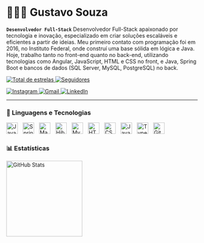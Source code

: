 # 👨🏿‍💻 Gustavo Souza

**`Desenvolvedor Full-Stack`**
Desenvolvedor Full-Stack apaixonado por tecnologia e inovação, especializado em criar soluções escaláveis e eficientes a partir de ideias. Meu primeiro contato com programação foi em 2016, no Instituto Federal, onde construí uma base sólida em lógica e Java. Hoje, trabalho tanto no front-end quanto no back-end, utilizando tecnologias como Angular, JavaScript, HTML e CSS no front, e Java, Spring Boot e bancos de dados (SQL Server, MySQL, PostgreSQL) no back.

<p align="left">
    <a href="https://github.com/Gustavolrs?tab=repositories&sort=stargazers" target="_blank">
        <img 
            alt="Total de estrelas" 
            title="Total de estrelas no GitHub" 
            src="https://custom-icon-badges.demolab.com/github/stars/Gustavolrs?color=55960c&style=for-the-badge&labelColor=488207&logo=star&label=Estrelas" 
        />
    </a>
    <a href="https://github.com/Gustavolrs?tab=followers" target="_blank">
        <img 
            alt="Seguidores" 
            title="Me siga no GitHub" 
            src="https://custom-icon-badges.demolab.com/github/followers/Gustavolrs?color=236ad3&labelColor=1155ba&style=for-the-badge&logo=github&label=Seguidores&logoColor=white" 
        />
    </a>
</p>
<p align="left">
    <a href="https://www.instagram.com/_gurx/" target="_blank">
        <img 
            alt="Instagram" 
            title="Instagram" 
            src="https://custom-icon-badges.demolab.com/badge/-Instagram-e4405f?style=for-the-badge&logo=instagram&logoColor=white" 
        />
    </a>
    <a href="mailto:gustavolrsc@gmail.com" target="_blank">
        <img 
            alt="Gmail" 
            title="Enviar um e-mail" 
            src="https://custom-icon-badges.demolab.com/badge/-Gmail-d14836?style=for-the-badge&logo=gmail&logoColor=white" 
        />
    </a>
    <a href="https://www.linkedin.com/in/Gustavolrsc/" target="_blank">
        <img 
            alt="LinkedIn" 
            title="LinkedIn" 
            src="https://custom-icon-badges.demolab.com/badge/-LinkedIn-0a66c2?style=for-the-badge&logo=linkedin&logoColor=white" 
        />
    </a>
</p>


---

### 🤖 Linguagens e Tecnologias

<img 
    align="left" 
    alt="Java"
    title="Java" 
    width="30px" 
    style="padding-right: 10px;" 
    src="https://cdn.jsdelivr.net/gh/devicons/devicon/icons/java/java-original.svg" 
/>

<img 
    align="left" 
    alt="Spring"
    title="Spring Framework" 
    width="30px" 
    style="padding-right: 10px;" 
    src="https://cdn.jsdelivr.net/gh/devicons/devicon/icons/spring/spring-original.svg" 
/>

<img 
    align="left" 
    alt="Maven"
    title="Apache Maven" 
    width="30px" 
    style="padding-right: 10px;" 
    src="https://cdn.jsdelivr.net/gh/devicons/devicon/icons/maven/maven-original.svg" 
/>

<img 
    align="left" 
    alt="Hibernate"
    title="Hibernate ORM" 
    width="30px" 
    style="padding-right: 10px;" 
    src="https://cdn.jsdelivr.net/gh/devicons/devicon/icons/hibernate/hibernate-plain.svg" 
/>

<img 
    align="left" 
    alt="MySQL"
    title="MySQL" 
    width="30px" 
    style="padding-right: 10px;" 
    src="https://cdn.jsdelivr.net/gh/devicons/devicon/icons/mysql/mysql-original.svg" 
/>


<img 
    align="left" 
    alt="HTML"
    title="HTML" 
    width="30px" 
    style="padding-right: 10px;" 
    src="https://cdn.jsdelivr.net/gh/devicons/devicon@latest/icons/html5/html5-original.svg" 
/>
<img 
    align="left" 
    alt="CSS" 
    title="CSS"
    width="30px" 
    style="padding-right: 10px;" 
    src="https://cdn.jsdelivr.net/gh/devicons/devicon@latest/icons/css3/css3-original.svg" 
/>
<img 
    align="left" 
    alt="JavaScript" 
    title="JavaScript"
    width="30px" 
    style="padding-right: 10px;" 
    src="https://cdn.jsdelivr.net/gh/devicons/devicon@latest/icons/javascript/javascript-original.svg" 
/>
<img 
    align="left" 
    alt="TypeScript"
    title="TypeScript" 
    width="30px" 
    style="padding-right: 10px;" 
    src="https://cdn.jsdelivr.net/gh/devicons/devicon@latest/icons/typescript/typescript-original.svg" 
/>
<img 
    align="left" 
    alt="Git" 
    title="Git"
    width="30px" 
    style="padding-right: 10px;" 
    src="https://cdn.jsdelivr.net/gh/devicons/devicon@latest/icons/git/git-original.svg" 
/>

<br/>
<br/>

### 📊 Estatísticas

<p>
<img 
      align="left" 
      alt="GitHub Stats" 
      height="200" 
      src="https://github-readme-stats.vercel.app/api/top-langs/?username=Gustavolrs&theme=tokyonight&layout=compact&custom_title=Tecnologias&langs_count=9" 
  />

</p>
